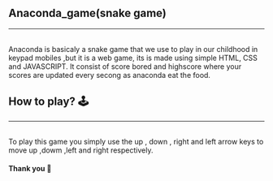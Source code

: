## **Anaconda_game(snake game)** 

---

<br>
Anaconda is basicaly a snake game that we use to play in our childhood in keypad mobiles ,but it is a web game,
its is made using simple HTML, CSS and JAVASCRIPT.
It consist of score bored and highscore where your scores are updated every secong as anaconda eat  the food.

<br>

## **How to play? 🕹️**
---
<br>
To play this game you simply use the
up , down , right and left arrow keys to move up ,dowm ,left and right respectively.

<br>


#### **Thank you 🙂**
